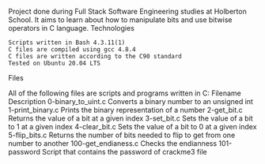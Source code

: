 Project done during Full Stack Software Engineering studies at Holberton School. It aims to learn about how to manipulate bits and use bitwise operators in C language.
Technologies

    Scripts written in Bash 4.3.11(1)
    C files are compiled using gcc 4.8.4
    C files are written according to the C90 standard
    Tested on Ubuntu 20.04 LTS

Files

All of the following files are scripts and programs written in C:
Filename 	Description
0-binary_to_uint.c 	Converts a binary number to an unsigned int
1-print_binary.c 	Prints the binary representation of a number
2-get_bit.c 	Returns the value of a bit at a given index
3-set_bit.c 	Sets the value of a bit to 1 at a given index
4-clear_bit.c 	Sets the value of a bit to 0 at a given index
5-flip_bits.c 	Returns the number of bits needed to flip to get from one number to another
100-get_endianess.c 	Checks the endianness
101-password 	Script that contains the password of crackme3 file
